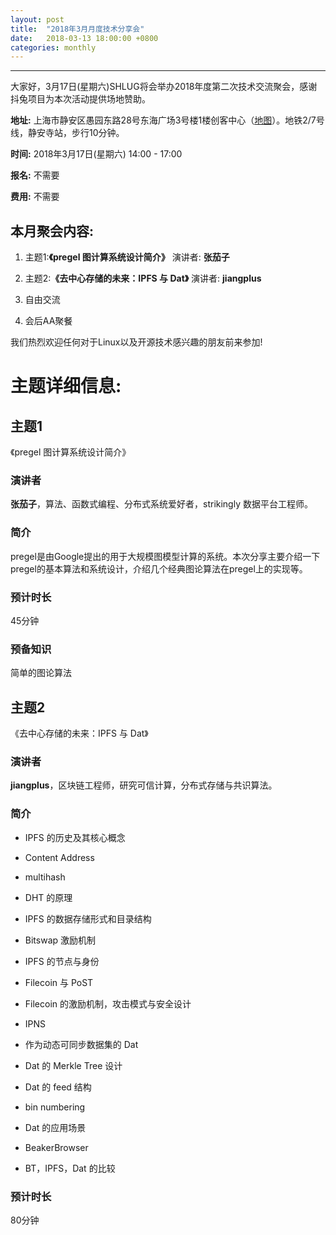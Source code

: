 ```yaml
---
layout: post
title:  "2018年3月月度技术分享会"
date:   2018-03-13 18:00:00 +0800
categories: monthly
---
```

--------------------------------------------------------------------------------
大家好，3月17日(星期六)SHLUG将会举办2018年度第二次技术交流聚会，感谢抖兔项目为本次活动提供场地赞助。

**地址:** 上海市静安区愚园东路28号东海广场3号楼1楼创客中心（[地图](https://ditu.amap.com/place/B0FFGKWZUN)）。地铁2/7号线，静安寺站，步行10分钟。

**时间:** 2018年3月17日(星期六) 14:00 - 17:00

**报名:** 不需要

**费用:** 不需要

本月聚会内容:
---------------
1. 主题1:**《pregel 图计算系统设计简介》** 演讲者: **张茄子**

2. 主题2:**《去中心存储的未来：IPFS 与 Dat》** 演讲者: **jiangplus**

4. 自由交流

5. 会后AA聚餐

我们热烈欢迎任何对于Linux以及开源技术感兴趣的朋友前来参加!

# 主题详细信息:
## 主题1
《pregel 图计算系统设计简介》

### 演讲者
**张茄子**，算法、函数式编程、分布式系统爱好者，strikingly 数据平台工程师。

### 简介
pregel是由Google提出的用于大规模图模型计算的系统。本次分享主要介绍一下pregel的基本算法和系统设计，介绍几个经典图论算法在pregel上的实现等。

### 预计时长
45分钟

### 预备知识
简单的图论算法

## 主题2
《去中心存储的未来：IPFS 与 Dat》

### 演讲者
**jiangplus**，区块链工程师，研究可信计算，分布式存储与共识算法。

### 简介
- IPFS 的历史及其核心概念
- Content Address
- multihash
- DHT 的原理
- IPFS 的数据存储形式和目录结构
- Bitswap 激励机制
- IPFS 的节点与身份
- Filecoin 与 PoST
- Filecoin 的激励机制，攻击模式与安全设计
- IPNS

- 作为动态可同步数据集的 Dat
- Dat 的 Merkle Tree 设计
- Dat 的 feed 结构
- bin numbering
- Dat 的应用场景
- BeakerBrowser

- BT，IPFS，Dat 的比较

### 预计时长
80分钟

